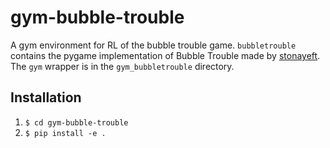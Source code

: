# gym-bubble-trouble
A gym environment for RL of the bubble trouble game. `bubbletrouble` contains the pygame implementation of Bubble Trouble made by [stonayeft](https://github.com/stoyaneft/bubble-trouble). The `gym` wrapper is in the `gym_bubbletrouble` directory.

## Installation
1. `$ cd gym-bubble-trouble`
2. `$ pip install -e .`

